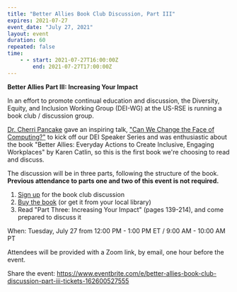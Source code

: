 ```yaml
---
title: "Better Allies Book Club Discussion, Part III"
expires: 2021-07-27
event_date: "July 27, 2021"
layout: event
duration: 60
repeated: false
time:
    - - start: 2021-07-27T16:00:00Z
        end: 2021-07-27T17:00:00Z
---
```


**Better Allies Part III: Increasing Your Impact**

In an effort to promote continual education and discussion, the Diversity, Equity, and Inclusion Working Group (DEI-WG) at the US-RSE is running a book club / discussion group.

[Dr. Cherri Pancake](https://eecs.oregonstate.edu/people/pancake-cherri) gave an inspiring talk, ["Can We Change the Face of Computing?"](https://us-rse.org/events/2021/2021-03-dei-speaker-series) to kick off our DEI Speaker Series and was enthusiastic about the book "Better Allies: Everyday Actions to Create Inclusive, Engaging Workplaces" by Karen Catlin, so this is the first book we're choosing to read and discuss.

The discussion will be in three parts, following the structure of the book. **Previous attendance to parts one and two of this event is not required.**

1.  [Sign up](https://www.eventbrite.com/e/better-allies-book-club-discussion-part-iii-tickets-162600527555) for the book club discussion
2.  [Buy the book](https://betterallies.com/buy/) (or get it from your local library)
3.  Read "Part Three: Increasing Your Impact" (pages 139-214), and come prepared to discuss it

When: Tuesday, July 27 from 12:00 PM - 1:00 PM ET / 9:00 AM - 10:00 AM PT

Attendees will be provided with a Zoom link, by email, one hour before the event.

Share the event: <https://www.eventbrite.com/e/better-allies-book-club-discussion-part-iii-tickets-162600527555>
